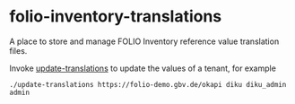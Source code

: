 # folio-inventory-translations
A place to store and manage FOLIO Inventory reference value translation files.

Invoke [update-translations](update-translations) to update the values of a tenant, for example
```
./update-translations https://folio-demo.gbv.de/okapi diku diku_admin admin
```
